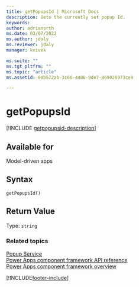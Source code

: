 ```yaml
---
title: getPopupsId | Microsoft Docs
description: Gets the currently set popup Id.
keywords:
author: adrianorth
ms.date: 03/07/2022
ms.author: jdaly
ms.reviewer: jdaly
manager: kvivek

ms.suite: ""
ms.tgt_pltfrm: ""
ms.topic: "article"
ms.assetid: 08b572ab-3c66-4406-9de7-869026973ce8

---
```


# getPopupsId

[!INCLUDE [getpopupsid-description](includes/getpopupsid-description.md)]

## Available for 

Model-driven apps

## Syntax

`getPopupsId()`

## Return Value

Type: `string`


### Related topics

[Popup Service](../popupservice.md)<br/>
[Power Apps component framework API reference](../../reference/index.md)<br/>
[Power Apps component framework overview](../../overview.md)

[!INCLUDE[footer-include](../../../../includes/footer-banner.md)]